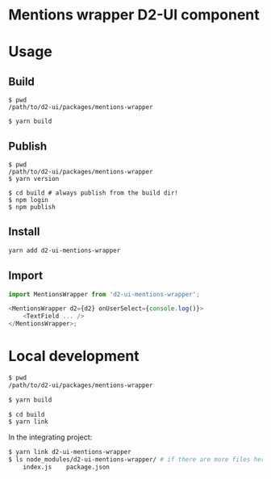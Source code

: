 # Mentions wrapper D2-UI component

# Usage

## Build

```
$ pwd
/path/to/d2-ui/packages/mentions-wrapper

$ yarn build
```

## Publish

```
$ pwd
/path/to/d2-ui/packages/mentions-wrapper
$ yarn version

$ cd build # always publish from the build dir!
$ npm login
$ npm publish
```

## Install

```sh
yarn add d2-ui-mentions-wrapper
```

## Import

```js
import MentionsWrapper from 'd2-ui-mentions-wrapper';

<MentionsWrapper d2={d2} onUserSelect={console.log()}>
    <TextField ... />
</MentionsWrapper>;
```

# Local development

```sh
$ pwd
/path/to/d2-ui/packages/mentions-wrapper

$ yarn build

$ cd build
$ yarn link
```

In the integrating project:

```sh
$ yarn link d2-ui-mentions-wrapper
$ ls node_modules/d2-ui-mentions-wrapper/ # if there are more files here than below you did not link from the build dir!
    index.js    package.json
```
